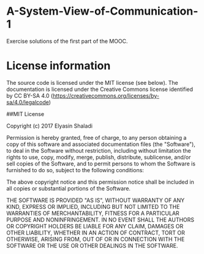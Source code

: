 # A-System-View-of-Communication-1

Exercise solutions of the first part of the MOOC.

# License information

The source code is licensed under the MIT license (see below). The documentation is licensed under the Creative Commons license identified by CC BY-SA 4.0 (https://creativecommons.org/licenses/by-sa/4.0/legalcode)

##MIT License

Copyright (c) 2017 Elyasin Shaladi

Permission is hereby granted, free of charge, to any person obtaining a copy
of this software and associated documentation files (the "Software"), to deal
in the Software without restriction, including without limitation the rights
to use, copy, modify, merge, publish, distribute, sublicense, and/or sell
copies of the Software, and to permit persons to whom the Software is
furnished to do so, subject to the following conditions:

The above copyright notice and this permission notice shall be included in all
copies or substantial portions of the Software.

THE SOFTWARE IS PROVIDED "AS IS", WITHOUT WARRANTY OF ANY KIND, EXPRESS OR
IMPLIED, INCLUDING BUT NOT LIMITED TO THE WARRANTIES OF MERCHANTABILITY,
FITNESS FOR A PARTICULAR PURPOSE AND NONINFRINGEMENT. IN NO EVENT SHALL THE
AUTHORS OR COPYRIGHT HOLDERS BE LIABLE FOR ANY CLAIM, DAMAGES OR OTHER
LIABILITY, WHETHER IN AN ACTION OF CONTRACT, TORT OR OTHERWISE, ARISING FROM,
OUT OF OR IN CONNECTION WITH THE SOFTWARE OR THE USE OR OTHER DEALINGS IN THE
SOFTWARE.
